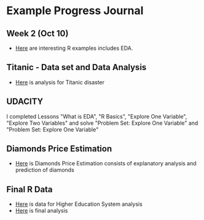 # Example Progress Journal

## Week 2 (Oct 10)

+ [Here](files/Interesting_R_Examples) are interesting R examples includes EDA.


## Titanic - Data set and Data Analysis


+ [Here](files/Titanic.html) is analysis for Titanic disaster 


## UDACITY

I completed Lessons "What is EDA", "R Basics", "Explore One Variable", "Explore Two Variables" and solve "Problem Set: Explore One Variable" and "Problem Set: Explore One Variable"



## Diamonds Price Estimation
+ [Here](files/Diamonds.html) is Diamonds Price Estimation consists of explanatory analysis and prediction of diamonds



## Final R Data
+ [Here](Final_R.RData) is data for Higher Education System analysis
+ [Here](Final_R.rmd) is final analysis